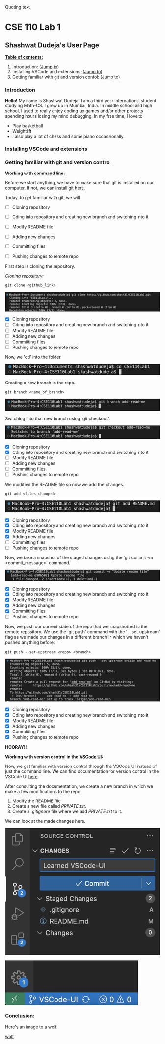 Quoting text

# CSE 110 Lab 1

## Shashwat Dudeja's User Page

**<ins>Table of contents:</ins>**
1. Introduction: ([Jump to](#Introduction))
2. Installing VSCode and extensions: ([Jump to](#Installing-VSCode-and-extensions))
3. Getting familiar with git and version contol: ([Jump to](#Getting-familiar-with-git-and-version-control))

### Introduction
**Hello!** My name is Shashwat Dudeja. I am a third year international student studying Math-CS.
I grew up in Mumbai, India. In middle school and high school, I used to really enjoy coding up games and/or other projects spending hours losing my mind debugging.
In my free time, I love to 
- Play basketball 
- Weightlift
- I also play a lot of chess and some piano occassionally.

### Installing VSCode and extensions



### Getting familiar with git and version control

**Working with <ins>command line</ins>:**

Before we start anything, we have to make sure that git is installed on our computer. If not, we can install [git here](https://git-scm.com/downloads).

Today, to get familiar with git, we will 

- [ ] Cloning repository
- [ ] Cding into repository and creating new branch and switching into it
- [ ] Modify README file
- [ ] Adding new changes
- [ ] Committing files
- [ ] Pushing changes to remote repo


First step is cloning the repository.

_Cloning repository:_

```
git clone <github_link>
```

![git clone command](/screenshots/git_clone.png)

- [x] Cloning repository
- [ ] Cding into repository and creating new branch and switching into it
- [ ] Modify README file
- [ ] Adding new changes
- [ ] Committing files
- [ ] Pushing changes to remote repo

Now, we 'cd' into the folder.

![cd command](/screenshots/cd_img.png)


Creating a new branch in the repo.

```
git branch <name_of_branch>
```

![git branch cmd](/screenshots/creating_branchimg.png)

Switching into that new branch using 'git checkout'. 

![git checkout cmd](/screenshots/switching_branchimg.png)

- [x] Cloning repository
- [x] Cding into repository and creating new branch and switching into it
- [ ] Modify README file
- [ ] Adding new changes
- [ ] Committing files
- [ ] Pushing changes to remote repo

We modified the README file so now we add the changes.

```
git add <files_changed>
```

![git add cmd](/screenshots/git_addimg.png)

- [x] Cloning repository
- [x] Cding into repository and creating new branch and switching into it
- [x] Modify README file
- [x] Adding new changes
- [ ] Committing files
- [ ] Pushing changes to remote repo

Now, we take a snapshot of the staged changes using the 'git commit -m <commit_message>' command.

![git commit cmd](/screenshots/git_commitimg.png)

- [x] Cloning repository
- [x] Cding into repository and creating new branch and switching into it
- [x] Modify README file
- [x] Adding new changes
- [x] Committing files
- [ ] Pushing changes to remote repo

Now, we push our current state of the repo that we snapshotted to the remote repository.
We use the 'git push' command with the '--set-upstream' flag as we made our changes in a different branch in which we haven't pushed anything before.

```
git push --set-upstream <repo> <branch>
```

![git push cmd](/screenshots/git_pushimg.png)

- [x] Cloning repository
- [x] Cding into repository and creating new branch and switching into it
- [x] Modify README file
- [x] Adding new changes
- [x] Committing files
- [x] Pushing changes to remote repo

**HOORAY!!**

**Working with version control in the <ins>VSCode UI</ins>:**

Now, we get familiar with version control through the VSCode UI instead of just the command line.
We can find documentation for version control in the VSCode UI [here](https://code.visualstudio.com/docs/sourcecontrol/overview#_git-support).


After consulting the documentation, we create a new branch in which we make a few modifications to the repo.
1. Modify the README file
2. Create a new file called _PRIVATE.txt_.
3. Create a _.gitignore_ file where we add _PRIVATE.txt_ to it.

We can look at the made changes here.

![staged commit](/screenshots/staged_commit_and_msg.png)

![current branch](/screenshots/current_branch.png)


### Conclusion:

Here's an image to a wolf.

[wolf](wolf.jpg)











